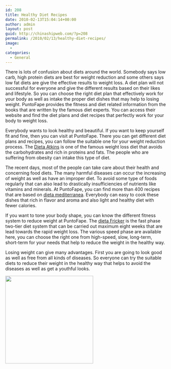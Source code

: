 ```yaml
---
id: 208
title: Healthy Diet Recipes
date: 2010-02-13T15:04:14+00:00
author: admin
layout: post
guid: http://chinashipweb.com/?p=208
permalink: /2010/02/13/healthy-diet-recipes/
image:
  - 
categories:
  - General
---
```

There is lots of confusion about diets around the world. Somebody says low carb, high protein diets are best for weight reduction and some others says low fat diets are give the effective results to weight loss. A diet plan will not successful for everyone and give the different results based on their likes and lifestyle. So you can choose the right diet plan that effectively work for your body as well as intake the proper diet dishes that may help to losing weight. PuntoFape provides the fitness and diet related information from the books that are written by the famous diet experts. You can access their website and find the diet plans and diet recipes that perfectly work for your body to weight loss.

Everybody wants to look healthy and beautiful. If you want to keep yourself fit and fine, then you can visit at PuntoFape. There you can get different diet plans and recipes, you can follow the suitable one for your weight reduction process. The [Dieta Atkins](http://www.puntofape.com/dieta-atkins-3086/) is one of the famous weight loss diet that avoids the carbohydrates and rich in proteins and fats. The people who are suffering from obesity can intake this type of diet. 

The recent days, most of the people can take care about their health and concerning food diets. The many harmful diseases can occur the increasing of weight as well as have an improper diet. To avoid some type of foods regularly that can also lead to drastically insufficiencies of nutrients like vitamins and minerals. At PuntoFape, you can find more than 400 recipes that are based on [dieta mediterranea](http://www.puntofape.com/400-recetas-basadas-en-la-dieta-mediterranea-3011/). Everybody can easy to cook these dishes that rich in flavor and aroma and also light and healthy diet with fewer calories.

If you want to tone your body shape, you can know the different fitness system to reduce weight at PuntoFape. The [dieta Fricker](http://www.puntofape.com/dieta-de-fricker-3006/) is the fast phase two-tier diet system that can be carried out maximum eight weeks that are lead towards the rapid weight loss. The various speed phase are available here, you can choose the right one from high-speed, slow, long-term, short-term for your needs that help to reduce the weight in the healthy way.

Losing weight can give many advantages. First you are going to look good as well as free from all kinds of diseases. So everyone can try the suitable diets to reduce their weight in the healthy way that helps to avoid the diseases as well as get a youthful looks.

 <img src="http://chinashipweb.com/wp-content/uploads/2010/02/89609804.jpg" width="275" height="275" />